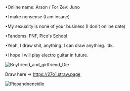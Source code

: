 •Online name: Arson / For Zev: Juno

•I make nonsense (I am insane)

•My sexuality is none of your business (I don't online date)

•Fandoms: FNF, Pico's School

•Yeah, I draw shit, anything. I can draw anything. Idk.

•I hope I will play electro guitar in future.

![Boyfriend_and_girlfriend_Die](https://github.com/user-attachments/assets/1f9bca5d-480f-4876-b1ee-580893160762)

Draw here -> https://27o1.straw.page

![Picoandneneidle](https://github.com/user-attachments/assets/e8d39fe8-b00a-410a-8ace-621b4dee043c)
